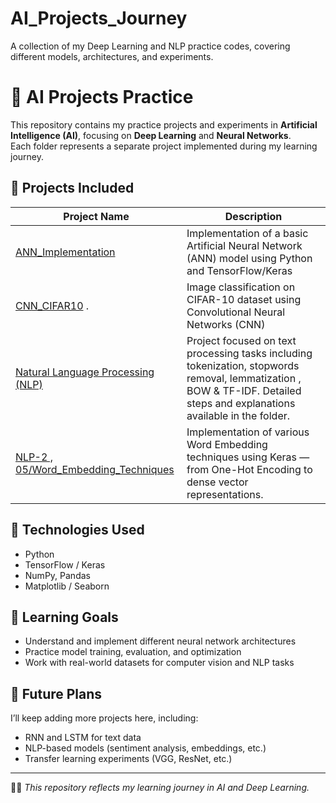 # AI_Projects_Journey
A collection of my Deep Learning and NLP practice codes, covering different models, architectures, and experiments.
# 🧠 AI Projects Practice

This repository contains my practice projects and experiments in **Artificial Intelligence (AI)**, focusing on **Deep Learning** and **Neural Networks**.  
Each folder represents a separate project implemented during my learning journey.

## 📂 Projects Included

| Project Name | Description |
|---------------|-------------|
| [ANN_Implementation](./01_ANN_Practical_Implementation.ipynb)  | Implementation of a basic Artificial Neural Network (ANN) model using Python and TensorFlow/Keras |
| [CNN_CIFAR10](./02_CNN_CIFAR10_Dataset.ipynb) . | Image classification on CIFAR-10 dataset using Convolutional Neural Networks (CNN) |
| [Natural Language Processing (NLP)](./03_NLP.ipynb) |  Project focused on text processing tasks including tokenization, stopwords removal, lemmatization , BOW & TF-IDF. Detailed steps and explanations available in the folder.
| [NLP-2 , 05/Word_Embedding_Techniques](./Word_Embedding_Techniques.ipynb)|Implementation of various Word Embedding techniques using Keras — from One-Hot Encoding to dense vector representations.

## 🚀 Technologies Used
- Python  
- TensorFlow / Keras  
- NumPy, Pandas  
- Matplotlib / Seaborn  

## 🎯 Learning Goals
- Understand and implement different neural network architectures  
- Practice model training, evaluation, and optimization  
- Work with real-world datasets for computer vision and NLP tasks  

## 🔮 Future Plans
I’ll keep adding more projects here, including:
- RNN and LSTM for text data  
- NLP-based models (sentiment analysis, embeddings, etc.)  
- Transfer learning experiments (VGG, ResNet, etc.)

---

👩‍💻 *This repository reflects my learning journey in AI and Deep Learning.*
